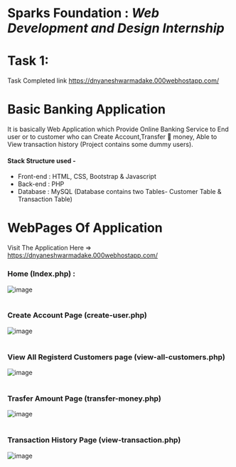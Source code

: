 # Sparks Foundation : ***Web Development and Design Internship*** 
# Task 1: 
 Task Completed link https://dnyaneshwarmadake.000webhostapp.com/
# Basic Banking Application


<p>It is basically Web Application which Provide Online Banking Service to End user or to customer who can Create Account,Transfer 💸 money, Able to View transaction history (Project contains some dummy users).</p>

<h4>Stack Structure used -</h4>
<ul>
  <li>Front-end : HTML, CSS, Bootstrap & Javascript</li>
  <li> Back-end : PHP</li> 
  <li>Database : MySQL (Database contains two Tables- Customer Table & Transaction Table)</li>
</ul>

# WebPages Of Application

Visit The Application Here => https://dnyaneshwarmadake.000webhostapp.com/

### Home (Index.php) :

![image]()<br><br>

### Create Account Page (create-user.php) 

![image]()<br><br>

### View All Registerd Customers page (view-all-customers.php)

![image]()<br><br>

### Trasfer Amount Page  (transfer-money.php)

![image]()<br><br>

### Transaction History Page (view-transaction.php)
![image]()


